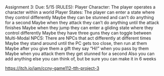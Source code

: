 Assignment 3:
Due: 5/15
(RULES):
Player Character: The player operates a character within a world
Player States: The player can enter a state where they control differently
Maybe they can be stunned and can’t do anything for a second
Maybe when they attack they can’t do anything until the attack finishes
Maybe when they jump they can enter a gliding state where they control differently
Maybe they have three guns they can toggle between
Multi-Modal NPCS: There are NPCs that act differently at different times
Maybe they stand around until the PC gets too close, then run at them
Maybe after you give them a gift they say “Hi!” when you pass by them
Maybe when you attack them they get stunned for a second
Also you can add anything else you can think of, but be sure you can make it in 6 weeks

https://itch.io/jam/ccny-game112-tth-project-3
